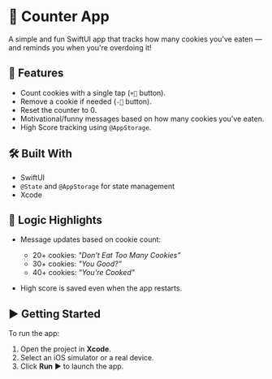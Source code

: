 # 🍪 Counter App

A simple and fun SwiftUI app that tracks how many cookies you've eaten — and reminds you when you're overdoing it!  

## 📱 Features

- Count cookies with a single tap (`+🍪` button).
- Remove a cookie if needed (`-🍪` button).
- Reset the counter to 0.
- Motivational/funny messages based on how many cookies you've eaten.
- High Score tracking using `@AppStorage`.

## 🛠️ Built With

- SwiftUI  
- `@State` and `@AppStorage` for state management  
- Xcode

## 🧠 Logic Highlights

- Message updates based on cookie count:
  - 20+ cookies: _"Don't Eat Too Many Cookies"_
  - 30+ cookies: _"You Good?"_
  - 40+ cookies: _"You're Cooked"_

- High score is saved even when the app restarts.

## ▶️ Getting Started

To run the app:

1. Open the project in **Xcode**.
2. Select an iOS simulator or a real device.
3. Click **Run** ▶️ to launch the app.


